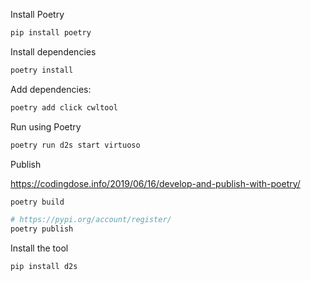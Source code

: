 Install Poetry

```bash
pip install poetry
```

Install dependencies

```bash
poetry install
```

Add dependencies:

```bash
poetry add click cwltool
```

Run using Poetry

```bash
poetry run d2s start virtuoso
```

Publish

https://codingdose.info/2019/06/16/develop-and-publish-with-poetry/

```bash
poetry build

# https://pypi.org/account/register/
poetry publish
```

Install the tool

```bash
pip install d2s
```

